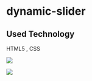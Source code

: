 <h1>dynamic-slider</h1>

<h2>Used Technology</h2>

HTML5 , CSS

![](tickets.gif)

![](ticket-code.gif)
